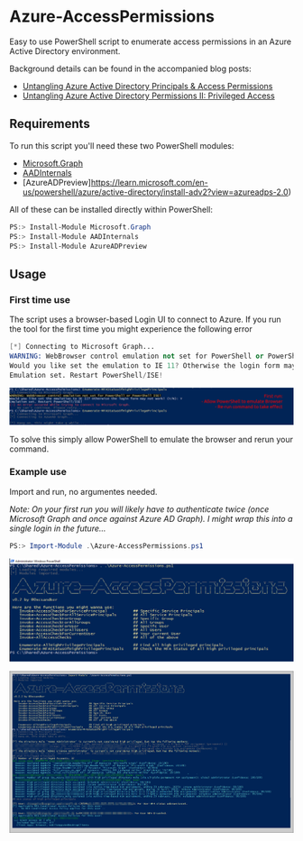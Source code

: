 # Azure-AccessPermissions

Easy to use PowerShell script to enumerate access permissions in an Azure Active Directory environment.

Background details can be found in the accompanied blog posts:

- [Untangling Azure Active Directory Principals & Access Permissions](https://csandker.io/2022/10/19/Untangling-Azure-Permissions.html)
- [Untangling Azure Active Directory Permissions II: Privileged Access](https://csandker.io/2022/11/10/Untangling-Azure-II-Privileged-Access.html)

## Requirements

To run this script you'll need these two PowerShell modules:
- [Microsoft.Graph](https://github.com/microsoftgraph/msgraph-sdk-powershell)
- [AADInternals](https://github.com/Gerenios/AADInternals)
- [AzureADPreview]https://learn.microsoft.com/en-us/powershell/azure/active-directory/install-adv2?view=azureadps-2.0)

All of these can be installed directly within PowerShell:

```PowerShell
PS:> Install-Module Microsoft.Graph
PS:> Install-Module AADInternals
PS:> Install-Module AzureADPreview
```

## Usage

### First time use

The script uses a browser-based Login UI to connect to Azure. If you run the tool for the first time you might experience the following error

```s
[*] Connecting to Microsoft Graph...
WARNING: WebBrowser control emulation not set for PowerShell or PowerShell ISE!
Would you like set the emulation to IE 11? Otherwise the login form may not work! (Y/N): Y
Emulation set. Restart PowerShell/ISE!
```

![Error on first run](img/first-run-error.png)

To solve this simply allow PowerShell to emulate the browser and rerun your command.

### Example use

Import and run, no argumentes needed. 

*Note: On your first run you will likely have to authenticate twice (once Microsoft Graph and once against Azure AD Graph). I might wrap this into a single login in the future...*

```PowerShell
PS:> Import-Module .\Azure-AccessPermissions.ps1
```

![SampleOutput](img/sample_output1.png)

![SampleOutput](img/sample_output2.png)